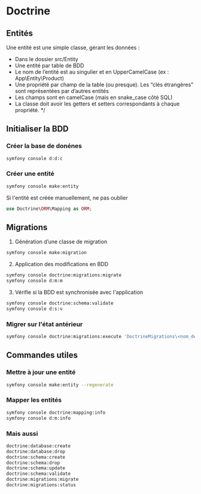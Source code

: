 # Doctrine

## Entités

Une entité est une simple classe, gérant les données :
* Dans le dossier src/Entity
* Une entité par table de BDD
* Le nom de l’entité est au singulier et en UpperCamelCase (ex : App\Entity\Product)
* Une propriété par champ de la table (ou presque). Les “clés étrangères” sont représentées par d’autres entités
* Les champs sont en camelCase (mais en snake_case côté SQL)
* La classe doit avoir les getters et setters correspondants à chaque propriété. */

## Initialiser la BDD
### Créer la base de donénes
```bash
symfony console d:d:c
```

### Créer une entité
```bash
symfony console make:entity
```
Si l'entité est créée manuellement, ne pas oublier
```php
use Doctrine\ORM\Mapping as ORM;
```

## Migrations
1. Génération d’une classe de migration
```bash
symfony console make:migration
```

2. Application des modifications en BDD
```bash
symfony console doctrine:migrations:migrate
symfony console d:m:m
```

3. Vérifie si la BDD est synchronisée avec l'application
```bash
symfony console doctrine:schema:validate
symfony console d:s:v
```

### Migrer sur l'état antérieur
```bash
symfony console doctrine:migrations:execute 'DoctrineMigrations\<nom_de_classe_de_ta_migration>' --down
```

## Commandes utiles

### Mettre à jour une entité
```bash
symfony console make:entity --regenerate
```

### Mapper les entités
```bash
symfony console doctrine:mapping:info
symfony console d:m:info
```

### Mais aussi
```bash
doctrine:database:create
doctrine:database:drop
doctrine:schema:create
doctrine:schema:drop
doctrine:schema:update
doctrine:schema:validate
doctrine:migrations:migrate
doctrine:migrations:status
```